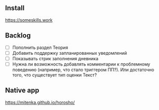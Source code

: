 ## Install

https://someskills.work

## Backlog

- [ ] Пополнить раздел Теория
- [ ] Добавить поддержку запланированных уведомлений
- [ ] Показывать стрик заполнения дневника
- [ ] Нужна ли возможность добавлять комментарии к проблемному поведению (например, что стало триггером ПП?). Или достаточно того, что существует тип оценки Текст?

## Native app

https://mitenka.github.io/horosho/
